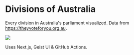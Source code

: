 # Divisions of Australia

Every division in Australia's parliament visualized. Data from https://theyvoteforyou.org.au.

![](https://aus-divisions.co/api/og_image?house=The%20House%20of%20Representatives&title=Divisions%20of%20Australia:%20Visualizing%20Every%20Parliamentary%20Division&date=4/11/2021&status=Succeeded&percent=57&aye=https://www.aph.gov.au/api/parliamentarian/282335/image&aye=https://www.aph.gov.au/api/parliamentarian/99931/image&nay=https://upload.wikimedia.org/wikipedia/commons/4/42/Zali_Steggall_official_campaign_image.jpg&aye=https://pbs.twimg.com/profile_images/994723081724641281/17Qd4u69.jpg&aye=https://pbs.twimg.com/profile_images/1117392084653133825/0phgU_tv.jpg&nay=https://www.aph.gov.au/api/parliamentarian/C2T/image&nay=https://yt3.ggpht.com/ytc/AAUvwngUW_HLoEfn3ykO9dlwKgRTrM2rOkj3XuDCrhAomA=s900-c-k-c0x00ffffff-no-rj&nay=https://cloud-qu5c4x9eb-hack-club-bot.vercel.app/0labor_pary.png)

Uses Next.js, Geist UI & GitHub Actions.
